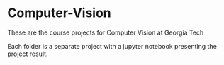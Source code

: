 # Computer-Vision

These are the course projects for Computer Vision at Georgia Tech

Each folder is a separate project with a jupyter notebook presenting the project result.
